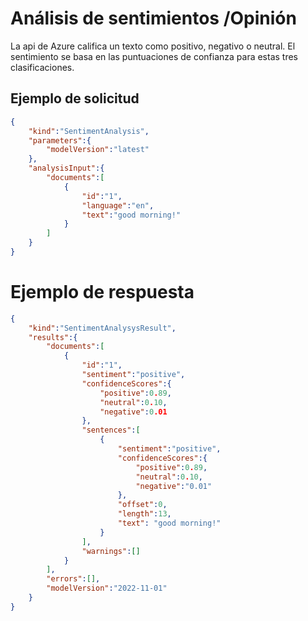 # Análisis de sentimientos /Opinión

La api de Azure califica un texto como positivo, negativo o neutral. El sentimiento se basa en las puntuaciones de confianza para estas tres clasificaciones.
## Ejemplo de solicitud
```json
{
    "kind":"SentimentAnalysis",
    "parameters":{
        "modelVersion":"latest"
    },
    "analysisInput":{
        "documents":[
            {
                "id":"1",
                "language":"en",
                "text":"good morning!"
            }
        ]
    }
}
```

# Ejemplo  de respuesta
```json
{
    "kind":"SentimentAnalysysResult",
    "results":{
        "documents":[
            {
                "id":"1",
                "sentiment":"positive",
                "confidenceScores":{
                    "positive":0.89,
                    "neutral":0.10,
                    "negative":0.01
                },
                "sentences":[
                    {
                        "sentiment":"positive",
                        "confidenceScores":{
                            "positive":0.89,
                            "neutral":0.10,
                            "negative":"0.01"
                        },
                        "offset":0,
                        "length":13,
                        "text": "good morning!"
                    }
                ],
                "warnings":[]
            }
        ],
        "errors":[],
        "modelVersion":"2022-11-01"
    }
}
```
